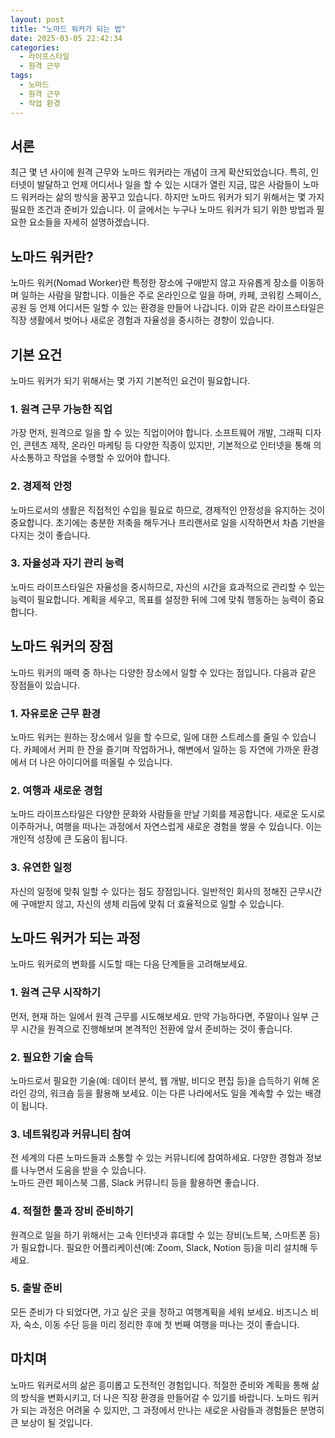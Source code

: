 ```yaml
---
layout: post  
title: "노마드 워커가 되는 법"  
date: 2025-03-05 22:42:34  
categories:  
  - 라이프스타일  
  - 원격 근무  
tags:  
  - 노마드  
  - 원격 근무  
  - 작업 환경  
---
```


## 서론

최근 몇 년 사이에 원격 근무와 노마드 워커라는 개념이 크게 확산되었습니다. 특히, 인터넷이 발달하고 언제 어디서나 일을 할 수 있는 시대가 열린 지금, 많은 사람들이 노마드 워커라는 삶의 방식을 꿈꾸고 있습니다. 하지만 노마드 워커가 되기 위해서는 몇 가지 필요한 조건과 준비가 있습니다. 이 글에서는 누구나 노마드 워커가 되기 위한 방법과 필요한 요소들을 자세히 설명하겠습니다.

## 노마드 워커란?

노마드 워커(Nomad Worker)란 특정한 장소에 구애받지 않고 자유롭게 장소를 이동하며 일하는 사람을 말합니다. 이들은 주로 온라인으로 일을 하며, 카페, 코워킹 스페이스, 공원 등 언제 어디서든 일할 수 있는 환경을 만들어 나갑니다. 이와 같은 라이프스타일은 직장 생활에서 벗어나 새로운 경험과 자율성을 중시하는 경향이 있습니다. 

## 기본 요건

노마드 워커가 되기 위해서는 몇 가지 기본적인 요건이 필요합니다.

### 1. 원격 근무 가능한 직업
가장 먼저, 원격으로 일을 할 수 있는 직업이어야 합니다. 소프트웨어 개발, 그래픽 디자인, 콘텐츠 제작, 온라인 마케팅 등 다양한 직종이 있지만, 기본적으로 인터넷을 통해 의사소통하고 작업을 수행할 수 있어야 합니다.

### 2. 경제적 안정
노마드로서의 생활은 직접적인 수입을 필요로 하므로, 경제적인 안정성을 유지하는 것이 중요합니다. 초기에는 충분한 저축을 해두거나 프리랜서로 일을 시작하면서 차츰 기반을 다지는 것이 좋습니다.

### 3. 자율성과 자기 관리 능력
노마드 라이프스타일은 자율성을 중시하므로, 자신의 시간을 효과적으로 관리할 수 있는 능력이 필요합니다. 계획을 세우고, 목표를 설정한 뒤에 그에 맞춰 행동하는 능력이 중요합니다.

## 노마드 워커의 장점

노마드 워커의 매력 중 하나는 다양한 장소에서 일할 수 있다는 점입니다. 다음과 같은 장점들이 있습니다.

### 1. 자유로운 근무 환경

노마드 워커는 원하는 장소에서 일을 할 수므로, 일에 대한 스트레스를 줄일 수 있습니다. 카페에서 커피 한 잔을 즐기며 작업하거나, 해변에서 일하는 등 자연에 가까운 환경에서 더 나은 아이디어를 떠올릴 수 있습니다.

### 2. 여행과 새로운 경험

노마드 라이프스타일은 다양한 문화와 사람들을 만날 기회를 제공합니다. 새로운 도시로 이주하거나, 여행을 떠나는 과정에서 자연스럽게 새로운 경험을 쌓을 수 있습니다. 이는 개인적 성장에 큰 도움이 됩니다.

### 3. 유연한 일정

자신의 일정에 맞춰 일할 수 있다는 점도 장점입니다. 일반적인 회사의 정해진 근무시간에 구애받지 않고, 자신의 생체 리듬에 맞춰 더 효율적으로 일할 수 있습니다.

## 노마드 워커가 되는 과정

노마드 워커로의 변화를 시도할 때는 다음 단계들을 고려해보세요.

### 1. 원격 근무 시작하기

먼저, 현재 하는 일에서 원격 근무를 시도해보세요. 만약 가능하다면, 주말이나 일부 근무 시간을 원격으로 진행해보며 본격적인 전환에 앞서 준비하는 것이 좋습니다.

### 2. 필요한 기술 습득

노마드로서 필요한 기술(예: 데이터 분석, 웹 개발, 비디오 편집 등)을 습득하기 위해 온라인 강의, 워크숍 등을 활용해 보세요. 이는 다른 나라에서도 일을 계속할 수 있는 배경이 됩니다.

### 3. 네트워킹과 커뮤니티 참여

전 세계의 다른 노마드들과 소통할 수 있는 커뮤니티에 참여하세요. 다양한 경험과 정보를 나누면서 도움을 받을 수 있습니다.  
노마드 관련 페이스북 그룹, Slack 커뮤니티 등을 활용하면 좋습니다.

### 4. 적절한 툴과 장비 준비하기

원격으로 일을 하기 위해서는 고속 인터넷과 휴대할 수 있는 장비(노트북, 스마트폰 등)가 필요합니다. 필요한 어플리케이션(예: Zoom, Slack, Notion 등)을 미리 설치해 두세요.

### 5. 출발 준비

모든 준비가 다 되었다면, 가고 싶은 곳을 정하고 여행계획을 세워 보세요. 비즈니스 비자, 숙소, 이동 수단 등을 미리 정리한 후에 첫 번째 여행을 떠나는 것이 좋습니다.

## 마치며

노마드 워커로서의 삶은 흥미롭고 도전적인 경험입니다. 적절한 준비와 계획을 통해 삶의 방식을 변화시키고, 더 나은 직장 환경을 만들어갈 수 있기를 바랍니다. 노마드 워커가 되는 과정은 어려울 수 있지만, 그 과정에서 만나는 새로운 사람들과 경험들은 분명히 큰 보상이 될 것입니다.